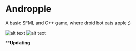 # Andropple
A basic SFML and C++ game, where droid bot eats apple ;)

![alt text](https://raw.githubusercontent.com/shaswata56/Andropple/master/screenshot/Screenshot%20from%202018-08-22%2022-20-47.png)
![alt text](https://github.com/shaswata56/Andropple/blob/master/screenshot/Screenshot%20from%202018-08-22%2022-20-56.png)

****Updating**

